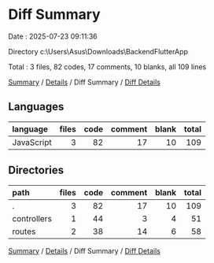 # Diff Summary

Date : 2025-07-23 09:11:36

Directory c:\\Users\\Asus\\Downloads\\BackendFlutterApp

Total : 3 files,  82 codes, 17 comments, 10 blanks, all 109 lines

[Summary](results.md) / [Details](details.md) / Diff Summary / [Diff Details](diff-details.md)

## Languages
| language | files | code | comment | blank | total |
| :--- | ---: | ---: | ---: | ---: | ---: |
| JavaScript | 3 | 82 | 17 | 10 | 109 |

## Directories
| path | files | code | comment | blank | total |
| :--- | ---: | ---: | ---: | ---: | ---: |
| . | 3 | 82 | 17 | 10 | 109 |
| controllers | 1 | 44 | 3 | 4 | 51 |
| routes | 2 | 38 | 14 | 6 | 58 |

[Summary](results.md) / [Details](details.md) / Diff Summary / [Diff Details](diff-details.md)